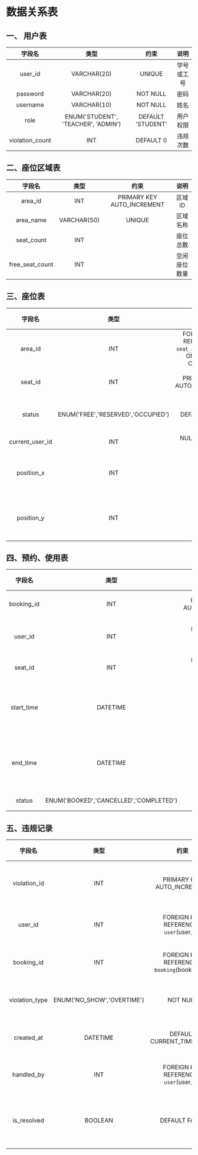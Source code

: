 # 数据关系表
## 一、 用户表
| 字段名 | 类型 | 约束 | 说明 |
|:---:|:---:|:---:|:---:|
| user_id | VARCHAR(20) | UNIQUE | 学号或工号 |
| password | VARCHAR(20) | NOT NULL | 密码 |
| username | VARCHAR(10) | NOT NULL | 姓名 |
| role | ENUM('STUDENT', 'TEACHER', 'ADMIN') | DEFAULT 'STUDENT' | 用户权限
| violation_count | INT | DEFAULT 0 | 违规次数 |
## 二、座位区域表
| 字段名 | 类型 | 约束 | 说明 |
|:---:|:---:|:---:|:---:|
| area_id | INT |  PRIMARY KEY AUTO_INCREMENT | 区域ID |
| area_name | VARCHAR(50) | UNIQUE | 区域名称 |
| seat_count | INT | | 座位总数 |
| free_seat_count | INT | | 空闲座位数量 |
## 三、座位表
| 字段名 | 类型 | 约束 | 说明 |
|:---:|:---:|:---:|:---:|
| area_id | INT | FOREIGN KEY REFERENCES `seat_area`(area_id) ON DELETE CASCADE | 所属区域
| seat_id | INT | PRIMARY KEY AUTO_INCREMENT | 座位ID |
| status | ENUM('FREE','RESERVED','OCCUPIED')| DEFAULT'FREE'  | 当前状态 |
| current_user_id | INT                                | NULL, FOREIGN KEY 
| position_x | INT | | 平面坐标X |
| position_y | INT | | 平面坐标Y |
## 四、预约、使用表
| 字段名 | 类型 | 约束 | 说明 |
|:---:|:---:|:---:|:---:|
| booking_id	| INT | PRIMARY KEY AUTO_INCREMENT |	预约ID |
| user_id | INT | FOREIGN KEY REFERENCES user(user_id) | 预约用户 |
| seat_id | INT	| FOREIGN KEY REFERENCES seat(seat_id)	| 座位 |
| start_time | DATETIME	| NOT NULL | 预约开始时间 |
| end_time | DATETIME | NOT NULL | 预约结束时间 |
| status | ENUM('BOOKED','CANCELLED','COMPLETED')	| DEFAULT 'BOOKED' | 状态 |
## 五、违规记录
| 字段名 | 类型 | 约束  | 说明  |
|:---:|:---:|:---:|:---:|
| violation_id   | INT   | PRIMARY KEY AUTO_INCREMENT                   | 违规记录ID |
| user_id        | INT    | FOREIGN KEY REFERENCES `user`(user_id)       | 违规用户   |
| booking_id     | INT    | FOREIGN KEY REFERENCES `booking`(booking_id) | 对应预约   |
| violation_type | ENUM('NO_SHOW','OVERTIME') | NOT NULL   | 违规类型 |
| created_at     | DATETIME  | DEFAULT CURRENT_TIMESTAMP   | 违规时间   |
| handled_by     | INT   | FOREIGN KEY REFERENCES `user`(user_id)       | 管理员ID  |
| is_resolved    | BOOLEAN   | DEFAULT FALSE      | 是否处理完毕 |
